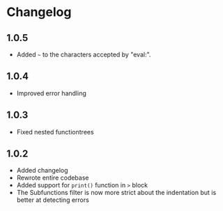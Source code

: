 # Changelog
## 1.0.5
- Added `~` to the characters accepted by "eval:".
## 1.0.4
- Improved error handling
## 1.0.3
- Fixed nested functiontrees
## 1.0.2
- Added changelog
- Rewrote entire codebase
- Added support for `print()` function in `>` block
- The Subfunctions filter is now more strict about the indentation but is
  better at detecting errors
